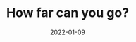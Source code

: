 ---
title: "How far can you go?"
date: 2022-01-09
description: Showing the mobility info in North York, Toronto
weight: 1
link: 
repo: 
icon: 🛞
---